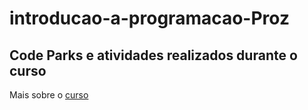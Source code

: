 # introducao-a-programacao-Proz
## Code Parks e atividades realizados durante o curso

Mais sobre o 
<a href="https://pages.prozeducacao.com.br/proz-tecnologia?utm_campaign=email_1a_-_aws_aprovados_-_etapa_1_-_parte_1&utm_medium=email&utm_source=RD+Station">curso</a>